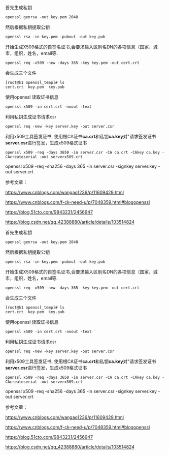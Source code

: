 首先生成私钥

```shell script
openssl genrsa -out key.pem 2048
```
然后根据私钥提取公钥

```shell script
openssl rsa -in key.pem -pubout -out key.pub
```

开始生成X509格式的自签名证书,会要求输入区别名DN的各项信息（国家，城市，组织，姓名，email等.

```shell script
openssl req -x509 -new -days 365 -key key.pem -out cert.crt
```

会生成三个文件
```shell script
[root@k1 openssl_temp]# ls
cert.crt  key.pem  key.pub
```

使用openssl 读取证书信息
```shell script
openssl x509 -in cert.crt -noout -text
```

利用私钥生成证书请求csr
```shell script
openssl req -new -key server.key -out server.csr
```

利用x509工具签发证书, 使用根CA证书**ca.crt**和私钥**ca.key**对"请求签发证书**server.csr**进行签发，生成x509格式证书

```shell script
openssl x509 -req -days 3650 -in server.csr -CA ca.crt -CAkey ca.key -CAcreateserial -out serverx509.crt
```

openssl x509 -req -sha256 -days 365 -in server.csr -signkey server.key -out server.crt


参考文章：

https://www.cnblogs.com/wangao1236/p/11609429.html

https://www.cnblogs.com/f-ck-need-u/p/7048359.html#blogopenssl

https://blog.51cto.com/9843231/2456947

https://blog.csdn.net/qq_42388880/article/details/103514824










































首先生成私钥

```shell script
openssl genrsa -out key.pem 2048
```
然后根据私钥提取公钥

```shell script
openssl rsa -in key.pem -pubout -out key.pub
```

开始生成X509格式的自签名证书,会要求输入区别名DN的各项信息（国家，城市，组织，姓名，email等.

```shell script
openssl req -x509 -new -days 365 -key key.pem -out cert.crt
```

会生成三个文件
```shell script
[root@k1 openssl_temp]# ls
cert.crt  key.pem  key.pub
```

使用openssl 读取证书信息
```shell script
openssl x509 -in cert.crt -noout -text
```

利用私钥生成证书请求csr
```shell script
openssl req -new -key server.key -out server.csr
```

利用x509工具签发证书, 使用根CA证书**ca.crt**和私钥**ca.key**对"请求签发证书**server.csr**进行签发，生成x509格式证书

```shell script
openssl x509 -req -days 3650 -in server.csr -CA ca.crt -CAkey ca.key -CAcreateserial -out serverx509.crt
```

openssl x509 -req -sha256 -days 365 -in server.csr -signkey server.key -out server.crt


参考文章：

https://www.cnblogs.com/wangao1236/p/11609429.html

https://www.cnblogs.com/f-ck-need-u/p/7048359.html#blogopenssl

https://blog.51cto.com/9843231/2456947

https://blog.csdn.net/qq_42388880/article/details/103514824